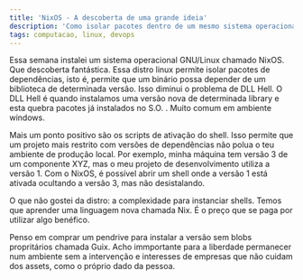 ```yaml
---
title: 'NixOS - A descoberta de uma grande ideia'
description: 'Como isolar pacotes dentro de um mesmo sistema operacional'
tags: computacao, linux, devops
---
```


Essa semana instalei um sistema operacional GNU/Linux chamado NixOS. Que
descoberta fantástica. Essa distro linux permite isolar pacotes de dependências,
isto é, permite que um binário possa depender de um biblioteca de determinada
versão. Isso diminui o problema de DLL Hell. O DLL Hell é quando instalamos
uma versão nova de determinada library e esta quebra pacotes já instalados
no S.O. . Muito comum em ambiente windows.

Mais um ponto positivo são os scripts de ativação do shell. Isso permite que
um projeto mais restrito com versões de dependências não polua o teu ambiente
de produção local. Por exemplo, minha máquina tem versão 3 de um componente XYZ,
mas o meu projeto de desenvolvimento utiliza a versão 1. Com o NixOS, é possível
abrir um shell onde a versão 1 está ativada ocultando a versão 3, mas não
desistalando.

O que não gostei da distro: a complexidade para instanciar shells. Temos que
aprender uma linguagem nova chamada Nix. É o preço que se paga por utilizar
algo benéfico.

Penso em comprar um pendrive para instalar a versão sem blobs propritários
chamada Guix. Acho immportante para a liberdade permanecer num ambiente
sem a intervenção e interesses de empresas que não cuidam dos assets, como
o próprio dado da pessoa.


